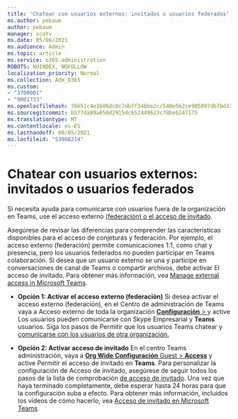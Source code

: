 ```yaml
---
title: 'Chatear con usuarios externos: invitados o usuarios federados'
ms.author: pebaum
author: pebaum
manager: scotv
ms.date: 05/06/2021
ms.audience: Admin
ms.topic: article
ms.service: o365-administration
ROBOTS: NOINDEX, NOFOLLOW
localization_priority: Normal
ms.collection: Adm_O365
ms.custom:
- "3700001"
- "9001733"
ms.openlocfilehash: 76b51c4e1b06dc8c7dbff34bbe2cc540e5b2ce905097db7bd33ff2884d8a5469
ms.sourcegitcommit: b5f7da89a650d2915dc652449623c78be6247175
ms.translationtype: MT
ms.contentlocale: es-ES
ms.lasthandoff: 08/05/2021
ms.locfileid: "53968214"
---
```

# <a name="chat-with-external-users---guests-or-federated-users"></a>Chatear con usuarios externos: invitados o usuarios federados

Si necesita ayuda para comunicarse con usuarios fuera de la organización en Teams, use el acceso externo [(federación) o el acceso de invitado](/microsoftteams/manage-external-access#external-access-vs-guest-access).

Asegúrese de revisar las diferencias para comprender las características disponibles para el acceso de conjeturas y federación. Por ejemplo, el acceso externo (federación) permite comunicaciones 1:1, como chat y presencia, pero los usuarios federados no pueden participar en Teams colaboración. Si desea que un usuario externo se una y participe en conversaciones de canal de Teams o compartir archivos, debe activar El acceso de invitado. Para obtener más información, vea [Manage external access in Microsoft Teams](/microsoftteams/manage-external-access#external-access-vs-guest-access).

- **Opción 1: Activar el acceso externo (federación)** Si desea activar el acceso externo (federación), en el Centro de administración de Teams vaya a Acceso externo de toda la organización [ **Configuración**  > ](https://admin.teams.microsoft.com/company-wide-settings/external-communications) y active Los usuarios pueden comunicarse con Skype Empresarial y **Teams** usuarios. Siga los pasos de Permitir que los usuarios Teams chatear y [comunicarse con los usuarios de otra organización.](/microsoftteams/manage-external-access#let-your-teams-users-chat-and-communicate-with-users-in-another-organization)

- **Opción 2: Activar acceso de invitado** En el centro Teams administración, vaya a [ **Org Wide Configuración** Guest  >  **Access**](https://admin.teams.microsoft.com/company-wide-settings/guest-configuration) y active Permitir el acceso de invitado en **Teams**. Para personalizar la configuración de Acceso de invitado, asegúrese de seguir todos los pasos de la lista de comprobación [de acceso de invitado](/microsoftteams/guest-access-checklist). Una vez que haya terminado completamente, debe esperar hasta 24 horas para que la configuración suba a efecto. Para obtener más información, incluidos los vídeos de cómo hacerlo, vea [Acceso de invitado en Microsoft Teams](/microsoftteams/guest-access).